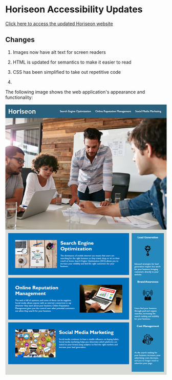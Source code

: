 # Horiseon Accessibility Updates

[Click here to access the updated Horiseon website](https://jocelynrem.github.io/horiseon/)

## Changes

1. Images now have alt text for screen readers

2. HTML is updated for semantics to make it easier to read

3. CSS has been simplified to take out repetitive code

4. 


The following image shows the web application's appearance and functionality:

![The Horiseon webpage includes a navigation bar, a header image, and cards with text and images at the bottom of the page.](./Assets/01-html-css-git-homework-demo.png)
